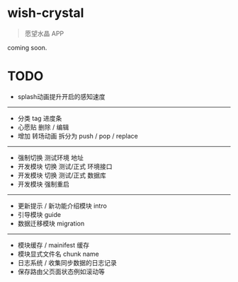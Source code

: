 # wish-crystal
> 愿望水晶 APP

coming soon.

# TODO

* splash动画提升开启的感知速度

---

* 分类 tag 进度条
* 心愿贴 删除 / 编辑
* 增加 转场动画 拆分为 push / pop / replace

---

* 强制切换 测试环境 地址
* 开发模块 切换 测试/正式 环境接口
* 开发模块 切换 测试/正式 数据库
* 开发模块 强制重启

---

* 更新提示 / 新功能介绍模块 intro
* 引导模块 guide
* 数据迁移模块 migration

---

* 模块缓存 / mainifest 缓存
* 模块显式文件名 chunk name
* 日志系统 / 收集同步数据的日志记录
* 保存路由父页面状态例如滚动等
